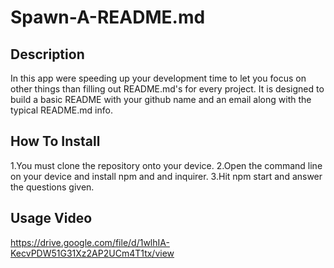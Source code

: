 # Spawn-A-README.md
## Description
In this app were speeding up your development time to let you focus on other things than filling out README.md's for every project. It is designed to build a basic README with your github name and an email along with the typical README.md info.

## How To Install
1.You must clone the repository onto your device.
2.Open the command line on your device and install npm and and inquirer.
3.Hit npm start and answer the questions given.

## Usage Video
https://drive.google.com/file/d/1wlhIA-KecvPDW51G31Xz2AP2UCm4T1tx/view
 
